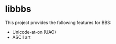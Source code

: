 # libbbs

This project provides the following features for BBS:
*   Unicode-at-on (UAO)
*   ASCII art
